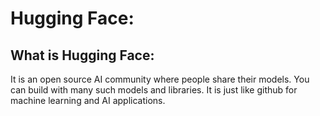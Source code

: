 # Hugging Face:

## What is Hugging Face:
It is an open source AI community where people share their models. You can build with many such models and libraries. 
It is just like github for machine learning and AI applications.
